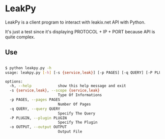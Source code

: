 # LeakPy

LeakPy is a client program to interact with leakix.net API with Python. 

It's just a test since it's displaying PROTOCOL + IP + PORT because API is quite complex.


## Use

```bash

$ python leakpy.py -h
usage: leakpy.py [-h] [-s {service,leak}] [-p PAGES] [-q QUERY] [-P PLUGIN] [-o OUTPUT]

options:
  -h, --help            show this help message and exit
  -s {service,leak}, --scope {service,leak}
                        Type Of Informations
  -p PAGES, --pages PAGES
                        Number Of Pages
  -q QUERY, --query QUERY
                        Specify The Query
  -P PLUGIN, --plugin PLUGIN
                        Specify The Plugin
  -o OUTPUT, --output OUTPUT
                        Output File


```

